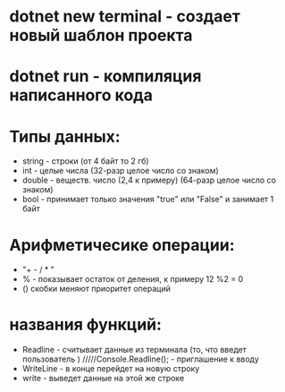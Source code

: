 # dotnet new terminal - создает новый шаблон проекта
# dotnet run - компиляция написанного кода

# Типы данных:
- string - строки (от 4 байт то 2 гб)
- int - целые числа (32-разр целое число со знаком)
- double - веществ. число (2,4 к примеру) (64-разр целое число со знаком)
- bool  - принимает только значения "true" или "False" и занимает 1 байт

# Арифметичесике операции:
* "+ -  /   *   "
*   % - показывает остаток от деления, к примеру 12 %2 = 0
* () скобки меняют приоритет операций

# названия функций:
- Readline  - считывает данные из терминала (то, что введет пользователь )   /////Console.Readline(); - приглашение к вводу
- WriteLine  - в конце перейдет на новую строку  
- write - выведет данные на этой же строке

